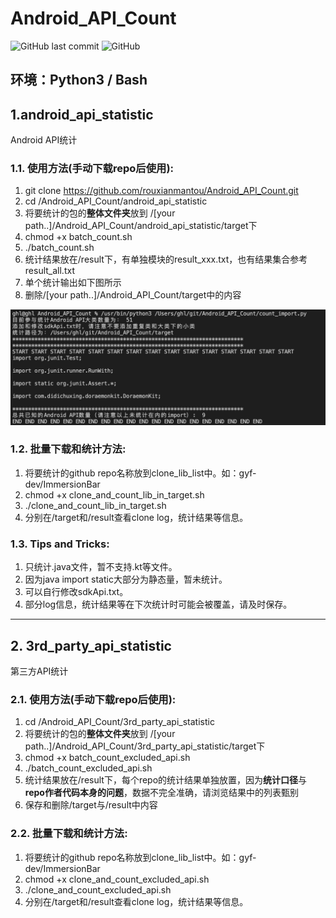 # Android_API_Count

![GitHub last commit](https://img.shields.io/github/last-commit/rouxianmantou/Android_API_Count)
![GitHub](https://img.shields.io/github/license/rouxianmantou/Android_API_Count)

## 环境：Python3 / Bash



## 1.android_api_statistic

Android API统计

### 1.1. 使用方法(手动下载repo后使用):

1. git clone https://github.com/rouxianmantou/Android_API_Count.git
2. cd /Android_API_Count/android_api_statistic
3. 将要统计的包的**整体文件夹**放到 /[your path..]/Android_API_Count/android_api_statistic/target下
4. chmod +x batch_count.sh
5. ./batch_count.sh
6. 统计结果放在/result下，有单独模块的result_xxx.txt，也有结果集合参考result_all.txt
7. 单个统计输出如下图所示
8. 删除/[your path..]/Android_API_Count/target中的内容

![output_img](output_img.jpg)
### 1.2. 批量下载和统计方法:

1. 将要统计的github repo名称放到clone_lib_list中。如：gyf-dev/ImmersionBar
2. chmod +x clone_and_count_lib_in_target.sh
3. ./clone_and_count_lib_in_target.sh
4. 分别在/target和/result查看clone log，统计结果等信息。
### 1.3. Tips and Tricks:

1. 只统计.java文件，暂不支持.kt等文件。
2. 因为java import static大部分为静态量，暂未统计。
3. 可以自行修改sdkApi.txt。
4. 部分log信息，统计结果等在下次统计时可能会被覆盖，请及时保存。

___

## 2. 3rd_party_api_statistic

第三方API统计

### 2.1. 使用方法(手动下载repo后使用):

1. cd /Android_API_Count/3rd_party_api_statistic
2. 将要统计的包的**整体文件夹**放到 /[your path..]/Android_API_Count/3rd_party_api_statistic/target下
3. chmod +x batch_count_excluded_api.sh
4. ./batch_count_excluded_api.sh
5. 统计结果放在/result下，每个repo的统计结果单独放置，因为**统计口径**与**repo作者代码本身的问题**，数据不完全准确，请浏览结果中的列表甄别
6. 保存和删除/target与/result中内容

### 2.2. 批量下载和统计方法:

1. 将要统计的github repo名称放到clone_lib_list中。如：gyf-dev/ImmersionBar
2. chmod +x clone_and_count_excluded_api.sh
3. ./clone_and_count_excluded_api.sh
4. 分别在/target和/result查看clone log，统计结果等信息。